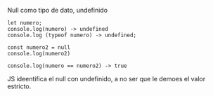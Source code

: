  Null como tipo de dato, undefinido

```
let numero;
console.log(numero) -> undefined
console.log (typeof numero) -> undefined;

const numero2 = null 
console.log(numero2)

console.log(numero == numero2) -> true
```

JS ideentifica el null con undefinido, a no ser que le demoes el valor estricto.